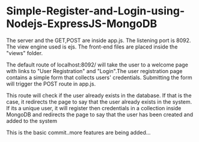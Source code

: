 # Simple-Register-and-Login-using-Nodejs-ExpressJS-MongoDB

The server and the GET,POST are inside app.js. The listening port is 8092.
The view engine used is ejs. The front-end files are placed inside the "views" folder.

The default route of localhost:8092/ will take the user to a welcome page with links to "User Registration" and "Login".The user registration page contains a simple form that collects users' credentials. Submitting the form will trigger the POST route in app.js.

This route will check if the user already exists in the database. If that is the case, it redirects the page to say that the user already exists in the system.
If its a unique user, it will register then credentials in a collection inside MongoDB and redirects the page to say that the user has been created and added to the system

This is the basic commit..more features are being added...
